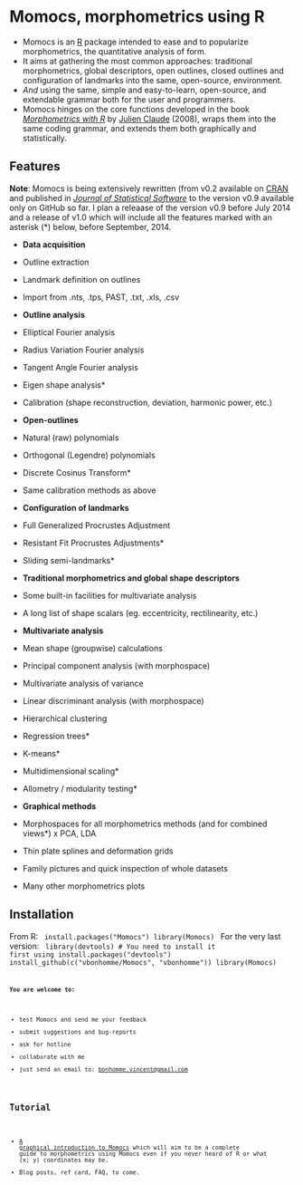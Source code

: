 Momocs, morphometrics using R
======

 * Momocs is an [R](http://cran.r-project.org/) package intended to ease and to popularize morphometrics, the quantitative analysis of form.
 * It aims at gathering the most common approaches: traditional morphometrics, global descriptors, open outlines, closed outlines and configuration of landmarks into the same, open-source, environment.
 * _And_ using the same, simple and easy-to-learn, open-source, and extendable grammar both for the user and programmers.
 * Momocs hinges on the core functions developed in the book _[Morphometrics with R](http://www.springer.com/statistics/life+sciences,+medicine+%26+health/book/978-0-387-77789-4)_ by [Julien Claude](http://www.isem.univ-montp2.fr/recherche/equipes/biologie-du-developpement-et-evolution/personnel/claude-julien/) (2008), wraps them into the same coding grammar, and extends them both graphically and statistically.


Features
--------
__Note__: Momocs is being extensively rewritten (from v0.2 available on [CRAN](http://cran.r-project.org/web/packages/Momocs/index.html) and published in [_Journal of Statistical Software_](http://www.jstatsoft.org/v56/i13/paper) to the version v0.9 available only on GitHub so far.
I plan a releaase of the version v0.9 before July 2014 and a release of v1.0 which will include all the features marked with an asterisk (*) below, before September, 2014.

* __Data acquisition__
 * Outline extraction
 * Landmark definition on outlines
 * Import from .nts, .tps, PAST, .txt, .xls, .csv

* __Outline analysis__
 * Elliptical Fourier analysis
 * Radius Variation Fourier analysis
 * Tangent Angle Fourier analysis
 * Eigen shape analysis*
 * Calibration (shape reconstruction, deviation, harmonic power, etc.)
* __Open-outlines__
 * Natural (raw) polynomials
 * Orthogonal (Legendre) polynomials
 * Discrete Cosinus Transform*
 * Same calibration methods as above
* __Configuration of landmarks__
 * Full Generalized Procrustes Adjustment
 * Resistant Fit Procrustes Adjustments*
 * Sliding semi-landmarks*
* __Traditional morphometrics and global shape descriptors__
 * Some built-in facilities for multivariate analysis
 * A long list of shape scalars (eg. eccentricity, rectilinearity, etc.)

* __Multivariate analysis__
 * Mean shape (groupwise) calculations
 * Principal component analysis (with morphospace)
 * Multivariate analysis of variance
 * Linear discriminant analysis (with morphospace)
 * Hierarchical clustering
 * Regression trees*
 * K-means*
 * Multidimensional scaling*
 * Allometry / modularity testing*

* __Graphical methods__
 * Morphospaces for all morphometrics methods (and for combined views*) x PCA, LDA
 * Thin plate splines and deformation grids
 * Family pictures and quick inspection of whole datasets
 * Many other morphometrics plots

Installation
--------
From R:
<code>
 install.packages("Momocs")
 library(Momocs)
</code>
For the very last version:
<code>
 library(devtools) # You need to install it first using install.packages("devtools")
 install_github(c("vbonhomme/Momocs", "vbonhomme"))
 library(Momocs)
<code>

__You are welcome to:__
* test Momocs and send me your feedback
* submit suggestions and bug-reports
* ask for hotline
* collaborate with me
* just send an email to: bonhomme.vincent@gmail.com

Tutorial
--------
* [A graphical introduction to Momocs](https://github.com/vbonhomme/Momocs-vignette/blob/master/a-graph-intro-Momocs.pdf) which will aim to be a complete guide to morphometrics using Momocs even if you never heard of R or what (x; y) coordinates may be.
* Blog posts, ref card, FAQ, to come.




